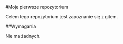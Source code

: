 #Moje pierwsze repozytorium

Celem tego repozytorium jest zapoznanie się z gitem.

##Wymagania

Nie ma żadnych.
